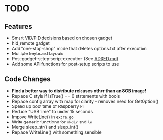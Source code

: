 # TODO

## Features
* Smart VID/PID decisions based on chosen gadget
* hid_remote gadget
* Add "one-stop-shop" mode that deletes options.txt after execution
* Multiple keyboard layouts
* ~~Post gadget-setup script execution~~ (See [ADDED.md](ADDED.md))
* Add some API functions for post-setup scripts to use

## Code Changes
* **Find a better way to distribute releases other than an 8GB image!**
* Replace C style if IsTrue() == 0 statements with bools
* Replace config array with map for clarity - removes need for GetOption()
* Speed up boot time of Raspberry Pi
* Reduce "USB time" to under 15 seconds
* Impove WriteLine() in `extra.go`
* Write generic functions for `mkdir` and `ln`
* Merge sleep_str() and sleep_int()
* Replace WriteLine() with something sensible
